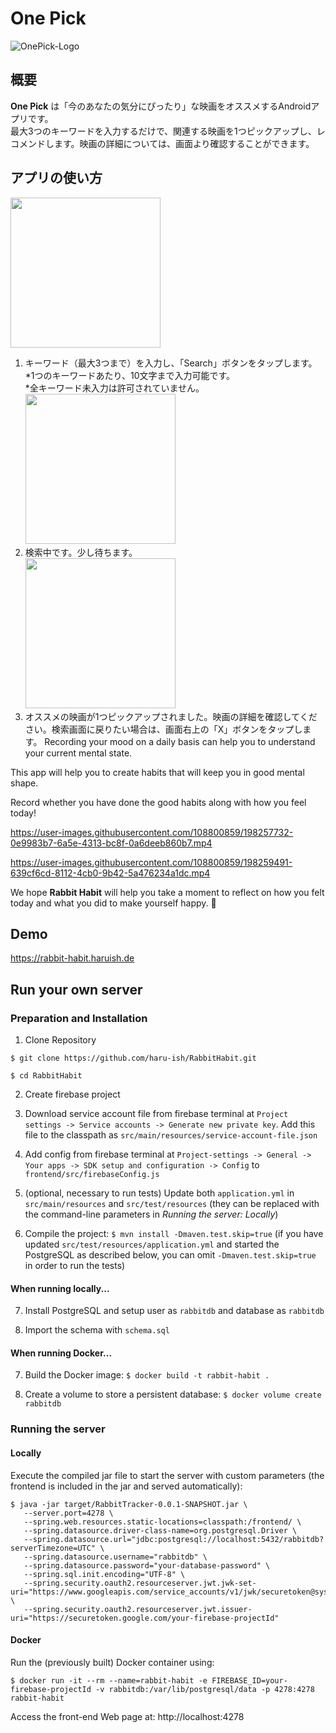 # One Pick
![OnePick-Logo](https://github.com/haru-ish/one-pick/blob/main/app/src/main/res/mipmap-xxxhdpi/ic_launcher.webp)
<br>
## 概要
**One Pick** は「今のあなたの気分にぴったり」な映画をオススメするAndroidアプリです。<br>
最大3つのキーワードを入力するだけで、関連する映画を1つピックアップし、レコメンドします。映画の詳細については、画面より確認することができます。
<br>
## アプリの使い方
<img src="https://github.com/haru-ish/one-pick/blob/main/app/src/main/res/image/Screenshot_howto_1.png" width="240" /><br>
1. キーワード（最大3つまで）を入力し、「Search」ボタンをタップします。<br>*1つのキーワードあたり、10文字まで入力可能です。<br>*全キーワード未入力は許可されていません。<br>
<img src="https://github.com/haru-ish/one-pick/blob/main/app/src/main/res/image/Screenshot_howto_2.png" width="240" /><br>
2. 検索中です。少し待ちます。<br>
<img src="https://github.com/haru-ish/one-pick/blob/main/app/src/main/res/image/Screenshot_howto_3.png" width="240" /><br>
3. オススメの映画が1つピックアップされました。映画の詳細を確認してください。検索画面に戻りたい場合は、画面右上の「X」ボタンをタップします。
Recording your mood on a daily basis can help you to understand your current mental state.

This app will help you to create habits that will keep you in good mental shape.

Record whether you have done the good habits along with how you feel today!

https://user-images.githubusercontent.com/108800859/198257732-0e9983b7-6a5e-4313-bc8f-0a6deeb860b7.mp4



https://user-images.githubusercontent.com/108800859/198259491-639cf6cd-8112-4cb0-9b42-5a476234a1dc.mp4



We hope **Rabbit Habit** will help you take a moment to reflect on how you felt today and what you did to make yourself happy. :green_heart:

## Demo
https://rabbit-habit.haruish.de

## Run your own server

### Preparation and Installation
1. Clone Repository
```shell
$ git clone https://github.com/haru-ish/RabbitHabit.git
  
$ cd RabbitHabit
```
2. Create firebase project

3. Download service account file from firebase terminal at `Project settings -> Service accounts -> Generate new private key`. Add this file to the classpath as `src/main/resources/service-account-file.json`

4. Add config from firebase terminal at `Project-settings -> General -> Your apps -> SDK setup and configuration -> Config` to `frontend/src/firebaseConfig.js`

5. (optional, necessary to run tests) Update both `application.yml` in `src/main/resources` and `src/test/resources` (they can be replaced with the command-line parameters in *Running the server: Locally*)

6. Compile the project: `$ mvn install -Dmaven.test.skip=true` (if you have updated `src/test/resources/application.yml` and started the PostgreSQL as described below, you can omit `-Dmaven.test.skip=true` in order to run the tests)

#### When running locally...

7. Install PostgreSQL and setup user as `rabbitdb` and database as `rabbitdb`

8. Import the schema with `schema.sql`
<!-- `psql -U rabbitdb rabbitdb < schema.sql` -->

#### When running Docker...

7. Build the Docker image: `$ docker build -t rabbit-habit .`

8. Create a volume to store a persistent database: `$ docker volume create rabbitdb`


### Running the server

#### Locally
Execute the compiled jar file to start the server with custom parameters (the frontend is included in the jar and served automatically):
```shell
$ java -jar target/RabbitTracker-0.0.1-SNAPSHOT.jar \
   --server.port=4278 \
   --spring.web.resources.static-locations=classpath:/frontend/ \
   --spring.datasource.driver-class-name=org.postgresql.Driver \
   --spring.datasource.url="jdbc:postgresql://localhost:5432/rabbitdb?serverTimezone=UTC" \
   --spring.datasource.username="rabbitdb" \
   --spring.datasource.password="your-database-password" \
   --spring.sql.init.encoding="UTF-8" \
   --spring.security.oauth2.resourceserver.jwt.jwk-set-uri="https://www.googleapis.com/service_accounts/v1/jwk/securetoken@system.gserviceaccount.com" \
   --spring.security.oauth2.resourceserver.jwt.issuer-uri="https://securetoken.google.com/your-firebase-projectId"
```

#### Docker
Run the (previously built) Docker container using:

```shell
$ docker run -it --rm --name=rabbit-habit -e FIREBASE_ID=your-firebase-projectId -v rabbitdb:/var/lib/postgresql/data -p 4278:4278 rabbit-habit
```


Access the front-end Web page at: http://localhost:4278